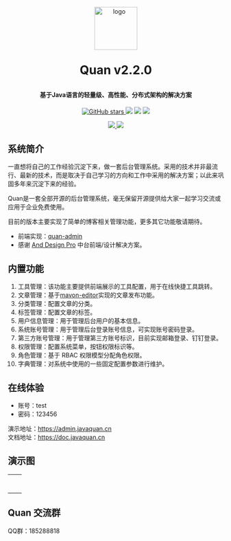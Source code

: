<p align="center">
	<img width="100px" alt="logo" src="https://file.javaquan.cn/public/logo.png">
</p>
<h1 align="center" style="margin: 30px 0 30px; font-weight: bold;">Quan v2.2.0</h1>
<h4 align="center">基于Java语言的轻量级、高性能、分布式架构的解决方案</h4>
<p align="center">
    <a href="https://github.com/quan100/quan" target="_blank">
        <img src='https://img.shields.io/github/stars/quan100/quan?style=social&label=Stars' alt='GitHub stars' class="no-zoom">
    </a>
	<a href="https://gitee.com/quan100/quan"><img src="https://gitee.com/quan100/quan/badge/star.svg"></a>
    <img src="https://img.shields.io/badge/Quan-v2.2.0-green">
	<a href="https://gitee.com/quan100/quan/blob/main/LICENSE"><img src="https://img.shields.io/github/license/mashape/apistatus.svg"></a>
</p>
<p  align="center">
    <a href="https://gitee.com/quan100/quan-admin">
      <img src="https://img.shields.io/badge/Quan%20Admin-Gitee%20%E2%86%92-gray.svg?colorA=61c265&colorB=4CAF50&style=for-the-badge"/>
    </a>
    <a href="https://github.com/quan100/quan-admin">
      <img src="https://img.shields.io/badge/Quan%20Admin-Github%20%E2%86%92-gray.svg?colorA=fcfcfc&colorB=1a1a1a&style=for-the-badge"/>
    </a>
</p>

## 系统简介

一直想将自己的工作经验沉淀下来，做一套后台管理系统。采用的技术并非最流行、最新的技术，而是取决于自己学习的方向和工作中采用的解决方案；以此来巩固多年来沉淀下来的经验。

Quan是一套全部开源的后台管理系统，毫无保留开源提供给大家一起学习交流或应用于企业免费使用。

目前的版本主要实现了简单的博客相关管理功能，更多其它功能敬请期待。

* 前端实现：[quan-admin](https://gitee.com/quan100/quan-admin)
* 感谢 [And Design Pro](https://github.com/ant-design/ant-design-pro) 中台前端/设计解决方案。

## 内置功能

1. 工具管理：该功能主要提供前端展示的工具配置，用于在线快捷工具跳转。
2. 文章管理：基于[mavon-editor](https://github.com/imzbf/md-editor-rt)实现的文章发布功能。
3. 分类管理：配置文章的分类。
4. 标签管理：配置文章的标签。
5. 用户信息管理：用于管理后台用户的基本信息。
6. 系统账号管理：用于管理后台登录账号信息，可实现账号密码登录。
7. 第三方账号管理：用于管理第三方账号标识，目前实现邮箱登录、钉钉登录。
8. 权限管理：配置系统菜单，按钮权限标识等。
9. 角色管理：基于 RBAC 权限模型分配角色权限。
10. 字典管理：对系统中使用的一些固定配置参数进行维护。

## 在线体验

- 账号：test
- 密码：123456

演示地址：https://admin.javaquan.cn  
文档地址：https://doc.javaquan.cn

## 演示图

<table>
    <tr>
        <td><img alt=""  src="https://oscimg.oschina.net/oscnet/up-dd3d77218052645b0a34f62353d404a5a54.jpg" /></td>
        <td><img alt=""  src="https://oscimg.oschina.net/oscnet/up-f6f12e95f58592b63b4ad26e7f84da91258.jpg" /></td>
    </tr>
    <tr>
        <td><img alt=""  src="https://oscimg.oschina.net/oscnet/up-1de36bcb6b96b9bb80377f4d8ded0999286.jpg" /></td>
        <td><img alt=""  src="https://oscimg.oschina.net/oscnet/up-6aa23a95444b23ab0a6079aff188282bd80.jpg" /></td>
    </tr>
    <tr>
        <td><img alt=""  src="https://oscimg.oschina.net/oscnet/up-b48e9e7073f88cdbdb1f98077f2dddb64f3.jpg" /></td>
        <td><img alt=""  src="https://oscimg.oschina.net/oscnet/up-f3143652863d409bd2c616a5af7ed3fce93.jpg" /></td>
    </tr>
    <tr>    
        <td><img alt=""  src="https://oscimg.oschina.net/oscnet/up-0ea5ce438622dcef6445b71d279de69a583.jpg" /></td>
        <td><img alt=""  src="https://oscimg.oschina.net/oscnet/up-77a53eb9e03b06f0253e3f27625e0075a80.jpg" /></td>
    </tr>
    <tr>    
        <td><img alt=""  src="https://oscimg.oschina.net/oscnet/up-23d257d215fc21283739977bb76f269501c.jpg" /></td>
        <td><img alt=""  src="https://oscimg.oschina.net/oscnet/up-98b4d284a4e1ead7abece51107488dc02ec.jpg" /></td>
    </tr>
    <tr>    
        <td><img alt=""  src="https://oscimg.oschina.net/oscnet/up-49625f67bcdcfaa2bdb18b4ee1b8fb9279b.jpg" /></td>
        <td><img alt=""  src="https://oscimg.oschina.net/oscnet/up-1b04ed8474595b4e810cb3438076f7b7299.jpg" /></td>
    </tr>
    <tr> 
        <td><img alt=""  src="https://oscimg.oschina.net/oscnet/up-db580de4675beb3ca9360fdbe03431e70c3.jpg" /></td>
    </tr>
</table>


## Quan 交流群

QQ群：185288818